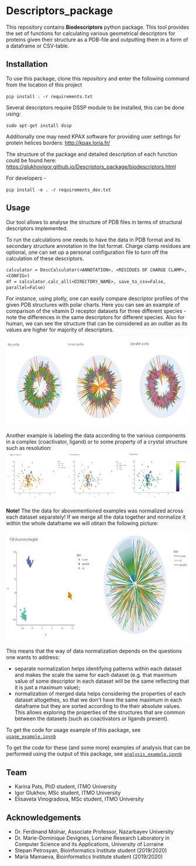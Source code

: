 # Descriptors_package
This repository contains **Biodescriptors** python package. This tool provides the set of functions for calculating various geometrical descriptors for proteins given their structure as a PDB-file and outputting them in a form of a dataframe or CSV-table.


## Installation

To use this package, clone this repository and enter the following command from the location of this project

  `pip install . -r requirements.txt`

Several descriptors require DSSP module to be installed, this can be done using:

`sudo apt-get install dssp`

Additionally one may need KPAX software for providing user settings for protein helices borders: http://kpax.loria.fr/ 

The structure of the package and detailed description of each function could be found here: https://glukhovigor.github.io/Descriptors_package/biodescriptors.html

For developers - 

  `pip install -e . -r requirements_dev.txt`
  
## Usage

Our tool allows to analyse the structure of PDB files in terms of structural descriptors implemented.

To run the calculations one needs to have the data in PDB format and its secondary structure annotation in the list format.
Charge clamp residues are optional, one can set up a personal configuration file to turn off the calculation of these descriptors.

```
calculator = DescCalculator(<ANNOTATION>, <RESIDUES OF CHARGE CLAMP>, <CONFIG>)
df = calculator.calc_all(<DIRECTORY_NAME>, save_to_csv=False, parallel=False)
```


For instance, using plotly, one can easily compare descriptor profiles of the given PDB structures with polar charts. Here you can see an example of comparison of the vitamin D receptor datasets for three different species - note the differences in the same descriptors for different species. Also for human, we can see the structure that can be considered as an outlier as its values are higher for majority of descriptors.

<img src="https://github.com/GlukhovIgor/Descriptors_package/blob/readme/docs/profiles.png"  width="700" height="240">

Another example is labeling the data according to the various components in a complex (coactivator, ligand) or to some property of a crystal structure such as resolution:
![parameters comparison](docs/parameters.png)

**Note!** The the data for abovementioned examples was normalized across each dataset separately! If we merge all the data together and normalize it within the whole dataframe we will obtain the following picture:

<img src="https://github.com/GlukhovIgor/Descriptors_package/blob/readme/docs/plot-species.png"  width="800" height="300">

This means that the way of data normalization depends on the questions one wants to address: 

- separate normalization helps identifying patterns within each dataset and makes the scale the same for each dataset (e.g. that maximum value of some descriptor in each dataset will be the same reflecting that it is just a maximum value);
- normalization of merged data helps considering the properties of each dataset altogethes, so that we don't have the same maximum in each dataframe but they are sorted according to the their absolute values. This allows exploring the properties of the structures that are common between the datasets (such as coactivators or ligands present).


To get the code for usage example of this package, see [`usage_example.ipynb`](usage_example.ipynb)

To get the code for these (and some more) examples of analysis that can be performed using the output of this package, see [`analysis_example.ipynb`](analysis_example.ipynb)


## Team
- Karina Pats, PhD student, ITMO University
- Igor Glukhov, MSc student, ITMO University
- Elisaveta Vinogradova, MSc student, ITMO University


## Acknowledgements
- Dr. Ferdinand Molnar, Associate Professor, Nazarbayev University
- Dr. Marie-Dominique Devignes, Lorraine Research Laboratory in Computer Science and its Applications, University of Lorraine
- Stepan Petrosyan, Bioinformatics Institute student (2019/2020)
- Maria Mamaeva, Bioinformatics Institute student (2019/2020)
